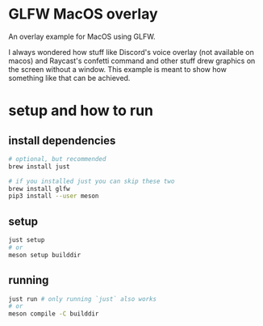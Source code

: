 # GLFW MacOS overlay

An overlay example for MacOS using GLFW. 

I always wondered how stuff like Discord's voice overlay (not available on macos) and Raycast's confetti command and other stuff drew graphics on the screen without a window. This example is meant to show how something like that can be achieved.

# setup and how to run

## install dependencies

```sh
# optional, but recommended
brew install just

# if you installed just you can skip these two
brew install glfw
pip3 install --user meson
```

## setup

```sh
just setup
# or
meson setup builddir
```

## running

```sh
just run # only running `just` also works
# or
meson compile -C builddir
```

